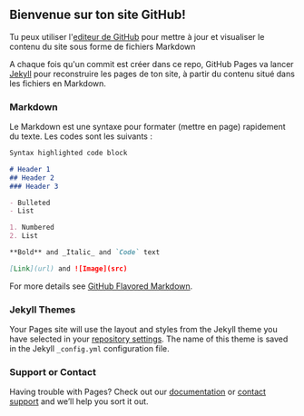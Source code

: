 ## Bienvenue sur ton site GitHub!

Tu peux utiliser l'[editeur de GitHub](https://github.com/zuperninja/site-web-OF/edit/master/README.md) pour mettre à jour et visualiser le contenu du site sous forme de fichiers Markdown

A chaque fois qu'un commit est créer dans ce repo, GitHub Pages va lancer [Jekyll](https://jekyllrb.com/) pour reconstruire les pages de ton site, à partir du contenu situé dans les fichiers en Markdown.

### Markdown

Le Markdown est une syntaxe pour formater (mettre en page) rapidement du texte. Les codes sont les suivants :

```markdown
Syntax highlighted code block

# Header 1
## Header 2
### Header 3

- Bulleted
- List

1. Numbered
2. List

**Bold** and _Italic_ and `Code` text

[Link](url) and ![Image](src)
```

For more details see [GitHub Flavored Markdown](https://guides.github.com/features/mastering-markdown/).

### Jekyll Themes

Your Pages site will use the layout and styles from the Jekyll theme you have selected in your [repository settings](https://github.com/zuperninja/site-web-OF/settings). The name of this theme is saved in the Jekyll `_config.yml` configuration file.

### Support or Contact

Having trouble with Pages? Check out our [documentation](https://help.github.com/categories/github-pages-basics/) or [contact support](https://github.com/contact) and we’ll help you sort it out.
